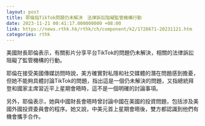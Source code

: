 ```yaml
---
layout: post
title: 耶倫指TikTok問題仍未解決　法律訴訟阻礙監管機構行動
date: 2023-11-21 00:41:17.000000000 +08:00
link: https://news.rthk.hk/rthk/ch/component/k2/1728671-20231121.htm
categories: rthk
---
```


美國財長耶倫表示，有關影片分享平台TikTok的問題仍未解決，相關的法律訴訟阻礙了監管機構的行動。

耶倫在接受美國傳媒訪問時說，美方確實對私隱和社交媒體的潛在問題感到擔憂，但她不能夠具體討論TikTok的問題，指出這是一個仍未解決的問題，又指總統拜登和國家主席習近平上星期會晤時，這不是一個明確的討論事項。

另外，耶倫表示，她與中國財長會晤時曾討論中國在美國的投資問題，包括涉及美國外國投資委員會的程序。她又說，中美元首上星期會晤後，雙方都認識到他們有機會攜手合作。

